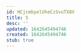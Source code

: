 ```yaml
---
id: HCjcmbyelUheCzSvuTX8V
title: S
desc: ''
updated: 1642645494746
created: 1642645494746
stub: true
---
```


